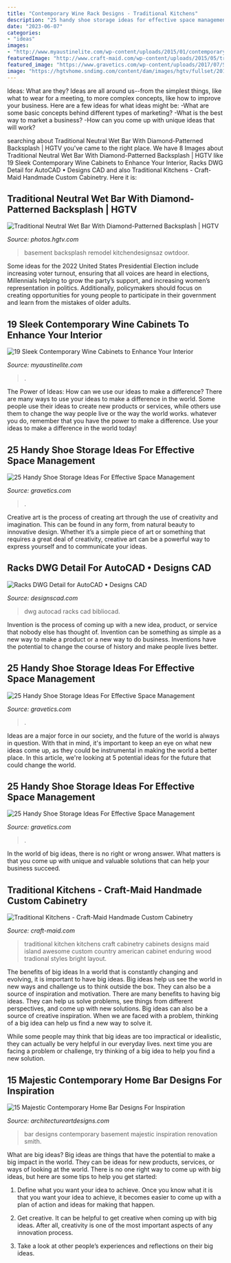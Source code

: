 ```yaml
---
title: "Contemporary Wine Rack Designs - Traditional Kitchens"
description: "25 handy shoe storage ideas for effective space management"
date: "2023-06-07"
categories:
- "ideas"
images:
- "http://www.myaustinelite.com/wp-content/uploads/2015/01/contemporary-wine-cabinet-with-decanters.jpg?x34469"
featuredImage: "http://www.craft-maid.com/wp-content/uploads/2015/05/traditional-kitchen9.jpg"
featured_image: "https://www.gravetics.com/wp-content/uploads/2017/07/Shoe-Drawer.jpg"
image: "https://hgtvhome.sndimg.com/content/dam/images/hgtv/fullset/2012/1/26/0/DP_Corey-Damen-Jenkins-neutral-butler-pantry_s3x4.jpg.rend.hgtvcom.616.822.suffix/1400964390759.jpeg"
---
```



Ideas: What are they?
Ideas are all around us--from the simplest things, like what to wear for a meeting, to more complex concepts, like how to improve your business. Here are a few ideas for what ideas might be: 
-What are some basic concepts behind different types of marketing? 
-What is the best way to market a business? 
-How can you come up with unique ideas that will work?

	

		
searching about Traditional Neutral Wet Bar With Diamond-Patterned Backsplash | HGTV you've came to the right place. We have 8 Images about Traditional Neutral Wet Bar With Diamond-Patterned Backsplash | HGTV like 19 Sleek Contemporary Wine Cabinets to Enhance Your Interior, Racks DWG Detail for AutoCAD • Designs CAD and also Traditional Kitchens - Craft-Maid Handmade Custom Cabinetry. Here it is:
		
    
## Traditional Neutral Wet Bar With Diamond-Patterned Backsplash | HGTV

<img loading=lazy src="https://hgtvhome.sndimg.com/content/dam/images/hgtv/fullset/2012/1/26/0/DP_Corey-Damen-Jenkins-neutral-butler-pantry_s3x4.jpg.rend.hgtvcom.616.822.suffix/1400964390759.jpeg" onerror="this.onerror=null;this.src='https://tse2.mm.bing.net/th?id=OIP.lR8kUCLdrePKU4x55XduYAHaJ4&amp;pid=15.1';" alt="Traditional Neutral Wet Bar With Diamond-Patterned Backsplash | HGTV">

_Source: photos.hgtv.com_

>basement backsplash remodel kitchendesignsaz owtdoor. 

	

Some ideas for the 2022 United States Presidential Election include increasing voter turnout, ensuring that all voices are heard in elections, Millennials helping to grow the party’s support, and increasing women’s representation in politics. Additionally, policymakers should focus on creating opportunities for young people to participate in their government and learn from the mistakes of older adults.

    
## 19 Sleek Contemporary Wine Cabinets To Enhance Your Interior

<img loading=lazy src="http://www.myaustinelite.com/wp-content/uploads/2015/01/contemporary-wine-cabinet-with-decanters.jpg?x34469" onerror="this.onerror=null;this.src='https://tse3.mm.bing.net/th?id=OIP.MOJ5ASPfw-rGgqdx3fj9rQHaLH&amp;pid=15.1';" alt="19 Sleek Contemporary Wine Cabinets to Enhance Your Interior">

_Source: myaustinelite.com_

>. 

	

The Power of Ideas: How can we use our ideas to make a difference?
There are many ways to use your ideas to make a difference in the world. Some people use their ideas to create new products or services, while others use them to change the way people live or the way the world works. whatever you do, remember that you have the power to make a difference. Use your ideas to make a difference in the world today!

    
## 25 Handy Shoe Storage Ideas For Effective Space Management

<img loading=lazy src="https://www.gravetics.com/wp-content/uploads/2017/07/Shoe-Drawer.jpg" onerror="this.onerror=null;this.src='https://tse4.mm.bing.net/th?id=OIP.cjrGKXQZ2lICu3QZntTEaQHaLH&amp;pid=15.1';" alt="25 Handy Shoe Storage Ideas For Effective Space Management">

_Source: gravetics.com_

>. 

	

Creative art is the process of creating art through the use of creativity and imagination. This can be found in any form, from natural beauty to innovative design. Whether it’s a simple piece of art or something that requires a great deal of creativity, creative art can be a powerful way to express yourself and to communicate your ideas.

    
## Racks DWG Detail For AutoCAD • Designs CAD

<img loading=lazy src="https://designscad.com/wp-content/uploads/2017/01/racks_dwg_detail_for_autocad_78154.gif" onerror="this.onerror=null;this.src='https://tse4.mm.bing.net/th?id=OIP.UzKFbjVJMoP9CfZAprzHFgHaFJ&amp;pid=15.1';" alt="Racks DWG Detail for AutoCAD • Designs CAD">

_Source: designscad.com_

>dwg autocad racks cad bibliocad. 

	

Invention is the process of coming up with a new idea, product, or service that nobody else has thought of. Invention can be something as simple as a new way to make a product or a new way to do business. Inventions have the potential to change the course of history and make people lives better.

    
## 25 Handy Shoe Storage Ideas For Effective Space Management

<img loading=lazy src="https://www.gravetics.com/wp-content/uploads/2017/07/DIY-Shoe-Storage-Ideas-for-Small-Spaces.jpg" onerror="this.onerror=null;this.src='https://tse4.mm.bing.net/th?id=OIP.-1CSqVFk5OeK3tOx_AtvuwHaKo&amp;pid=15.1';" alt="25 Handy Shoe Storage Ideas For Effective Space Management">

_Source: gravetics.com_

>. 

	

Ideas are a major force in our society, and the future of the world is always in question. With that in mind, it's important to keep an eye on what new ideas come up, as they could be instrumental in making the world a better place. In this article, we're looking at 5 potential ideas for the future that could change the world.

    
## 25 Handy Shoe Storage Ideas For Effective Space Management

<img loading=lazy src="https://www.gravetics.com/wp-content/uploads/2017/07/Revolving-Shoe-Cabinets.jpg" onerror="this.onerror=null;this.src='https://tse3.mm.bing.net/th?id=OIP.AZKSOYMvhUujgdyUW7QzoAHaLp&amp;pid=15.1';" alt="25 Handy Shoe Storage Ideas For Effective Space Management">

_Source: gravetics.com_

>. 

	

In the world of big ideas, there is no right or wrong answer. What matters is that you come up with unique and valuable solutions that can help your business succeed.

    
## Traditional Kitchens - Craft-Maid Handmade Custom Cabinetry

<img loading=lazy src="http://www.craft-maid.com/wp-content/uploads/2015/05/traditional-kitchen9.jpg" onerror="this.onerror=null;this.src='https://tse4.mm.bing.net/th?id=OIP.S3kyYeWY8Q4IKQtI6inXEQHaGJ&amp;pid=15.1';" alt="Traditional Kitchens - Craft-Maid Handmade Custom Cabinetry">

_Source: craft-maid.com_

>traditional kitchen kitchens craft cabinetry cabinets designs maid island awesome custom country american cabinet enduring wood tradional styles bright layout. 

	

The benefits of big ideas
In a world that is constantly changing and evolving, it is important to have big ideas. Big ideas help us see the world in new ways and challenge us to think outside the box. They can also be a source of inspiration and motivation.
There are many benefits to having big ideas. They can help us solve problems, see things from different perspectives, and come up with new solutions. Big ideas can also be a source of creative inspiration. When we are faced with a problem, thinking of a big idea can help us find a new way to solve it.

While some people may think that big ideas are too impractical or idealistic, they can actually be very helpful in our everyday lives. next time you are facing a problem or challenge, try thinking of a big idea to help you find a new solution.

    
## 15 Majestic Contemporary Home Bar Designs For Inspiration

<img loading=lazy src="https://www.architectureartdesigns.com/wp-content/uploads/2014/11/15-Majestic-Contemporary-Home-Bar-Designs-For-Inspiration-5-630x903.jpg" onerror="this.onerror=null;this.src='https://tse1.mm.bing.net/th?id=OIP.niXDMXJsplwDGx8gf0jVlQHaKn&amp;pid=15.1';" alt="15 Majestic Contemporary Home Bar Designs For Inspiration">

_Source: architectureartdesigns.com_

>bar designs contemporary basement majestic inspiration renovation smith. 

	

What are big ideas?
Big ideas are things that have the potential to make a big impact in the world. They can be ideas for new products, services, or ways of looking at the world. There is no one right way to come up with big ideas, but here are some tips to help you get started:
1. Define what you want your idea to achieve. Once you know what it is that you want your idea to achieve, it becomes easier to come up with a plan of action and ideas for making that happen.

2. Get creative. It can be helpful to get creative when coming up with big ideas. After all, creativity is one of the most important aspects of any innovation process.

3. Take a look at other people’s experiences and reflections on their big ideas.

